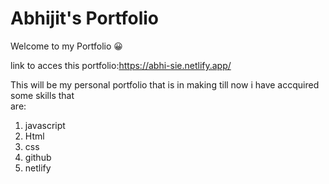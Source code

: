 # Abhijit's Portfolio

Welcome to my Portfolio 😀 

link to acces this portfolio:https://abhi-sie.netlify.app/

This will be my personal portfolio that is in making
till now i have accquired some skills that                    
are: 
  1. javascript 
  2. Html
  3. css
  4. github
  5. netlify
